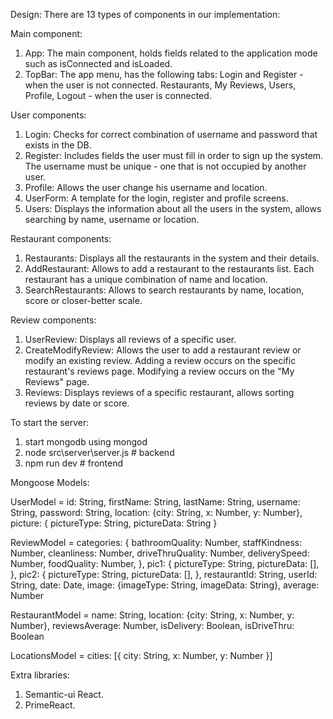 Design: There are 13 types of components in our implementation:

Main component:
1. App: The main component, holds fields related to the application mode such as isConnected and isLoaded.
2. TopBar: The app menu, has the following tabs: 
    Login and Register - when the user is not connected.
    Restaurants, My Reviews, Users, Profile, Logout - when the user is connected.

User components:
1. Login: Checks for correct combination of username and password that exists in the DB. 
2. Register: Includes fields the user must fill in order to sign up the system. The username must be unique - one that is not occupied by another user.
3. Profile: Allows the user change his username and location.
4. UserForm: A template for the login, register and profile screens.
5. Users: Displays the information about all the users in the system, allows searching by name, username or location.

Restaurant components:
1. Restaurants: Displays all the restaurants in the system and their details.
2. AddRestaurant: Allows to add a restaurant to the restaurants list. Each restaurant has a unique combination of name and location.
3. SearchRestaurants: Allows to search restaurants by name, location, score or closer-better scale.

Review components: 
1. UserReview: Displays all reviews of a specific user.
2. CreateModifyReview: Allows the user to add a restaurant review or modify an existing review.
    Adding a review occurs on the specific restaurant's reviews page.
    Modifying a review occurs on the "My Reviews" page.
3. Reviews: Displays reviews of a specific restaurant, allows sorting reviews by date or score.


To start the server:
1. start mongodb using mongod
2. node src\server\server.js # backend
3. npm run dev # frontend


Mongoose Models:

UserModel = id: String,
            firstName: String,
            lastName: String,
            username: String,
            password: String,
            location: {city: String, x: Number, y: Number},
            picture: {
                pictureType: String,
                pictureData: String
            }
    
ReviewModel =  categories: {
                   bathroomQuality: Number,
                   staffKindness: Number,
                   cleanliness: Number,
                   driveThruQuality: Number,
                   deliverySpeed: Number,
                   foodQuality: Number,
               },
               pic1: {
                   pictureType: String,
                   pictureData: [],
               },
               pic2: {
                   pictureType: String,
                   pictureData: [],
               },
               restaurantId: String,
               userId: String,
               date: Date,
               image: {imageType: String, imageData: String},
               average: Number

RestaurantModel = name: String,
                  location: {city: String, x: Number, y: Number},
                  reviewsAverage: Number,
                  isDelivery: Boolean,
                  isDriveThru: Boolean
                  
LocationsModel = cities: [{
                    city: String,
                    x: Number,
                    y: Number
                }]

Extra libraries:
1. Semantic-ui React.
2. PrimeReact. 